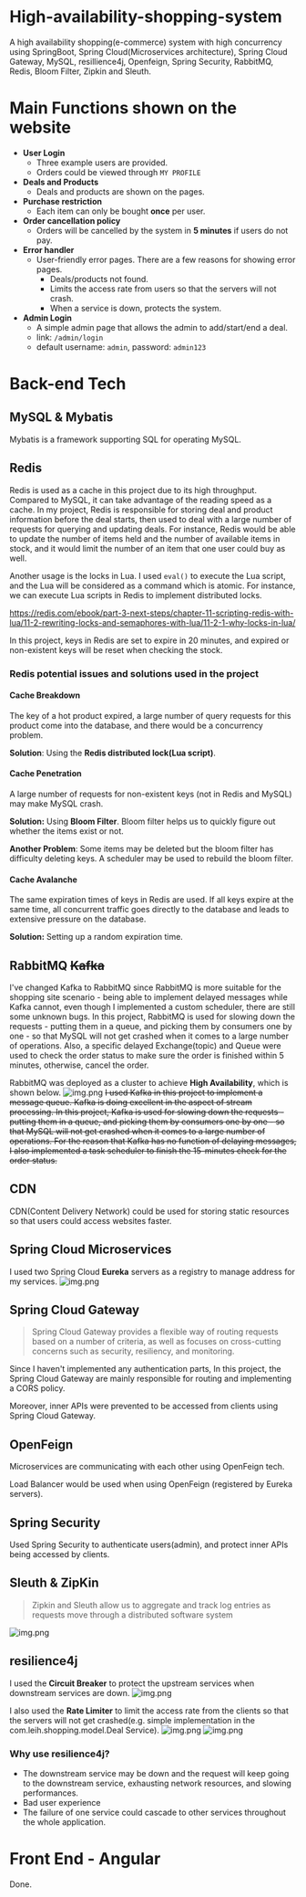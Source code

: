 # High-availability-shopping-system
A high availability shopping(e-commerce) system with high concurrency using SpringBoot, Spring Cloud(Microservices architecture), Spring Cloud Gateway, MySQL, resillience4j, Openfeign, Spring Security, RabbitMQ, Redis, Bloom Filter, Zipkin and Sleuth.
# Main Functions shown on the website

- **User Login**
  - Three example users are provided.
  - Orders could be viewed through `MY PROFILE`
- **Deals and Products**
  - Deals and products are shown on the pages.
- **Purchase restriction**
  - Each item can only be bought **once** per user.
- **Order cancellation policy**
  - Orders will be cancelled by the system in **5 minutes** if users do not pay.
- **Error handler**
  - User-friendly error pages. There are a few reasons for showing error pages.
    - Deals/products not found.
    - Limits the access rate from users so that the servers will not crash.
    - When a service is down, protects the system.
- **Admin Login**
  - A simple admin page that allows the admin to add/start/end a deal.
  - link: `/admin/login`
  - default username: `admin`, password: `admin123`
# Back-end Tech

## MySQL & Mybatis
Mybatis is a framework supporting SQL for operating MySQL.

## Redis
Redis is used as a cache in this project due to its high throughput. Compared to MySQL, it can take advantage of the reading speed as a cache. In my project, Redis is responsible for storing deal and product information before the deal starts, then used to deal with a large number of requests for querying and updating deals. For instance, Redis would be able to update the number of items held and the number of available items in stock, and it would limit the number of an item that one user could buy as well.

Another usage is the locks in Lua. I used `eval()` to execute the Lua script, and the Lua will be considered as a command which is atomic. For instance, we can execute Lua scripts in Redis to implement distributed locks.

https://redis.com/ebook/part-3-next-steps/chapter-11-scripting-redis-with-lua/11-2-rewriting-locks-and-semaphores-with-lua/11-2-1-why-locks-in-lua/

In this project, keys in Redis are set to expire in 20 minutes, and expired or non-existent keys will be reset when checking the stock.

### Redis potential issues and solutions used in the project
#### Cache Breakdown
The key of a hot product expired, a large number of query requests for this product come into the database, and there would be a concurrency problem.

**Solution**: Using the **Redis distributed lock(Lua script)**.

#### Cache Penetration
A large number of requests for non-existent keys (not in Redis and MySQL) may make MySQL crash.

**Solution:** Using **Bloom Filter**. Bloom filter helps us to quickly figure out whether the items exist or not.

**Another Problem**: Some items may be deleted but the bloom filter has difficulty deleting keys. A scheduler may be used to rebuild the bloom filter.

#### Cache Avalanche

The same expiration times of keys in Redis are used. If all keys expire at the same time, all concurrent traffic goes directly to the database and leads to extensive pressure on the database.

**Solution:** Setting up a random expiration time.

## RabbitMQ ~~Kafka~~
I've changed Kafka to RabbitMQ since RabbitMQ is more suitable for the shopping site scenario - being able to implement delayed messages while Kafka cannot, even though I implemented a custom scheduler, there are still some unknown bugs.
In this project, RabbitMQ is used for slowing down the requests - putting them in a queue, and picking them by consumers one by one - so that MySQL will not get crashed when it comes to a large number of operations.
Also, a specific delayed Exchange(topic) and Queue were used to check the order status to make sure the order is finished within 5 minutes, otherwise, cancel the order.

RabbitMQ was deployed as a cluster to achieve **High Availability**, which is shown below.
![img.png](images/rabbit.png)
~~I used Kafka in this project to implement a message queue. Kafka is doing excellent in the aspect of stream processing. In this project, Kafka is used for slowing down the requests - putting them in a queue, and picking them by consumers one by one - so that MySQL will not get crashed when it comes to a large number of operations. For the reason that Kafka has no function of delaying messages, I also implemented a task scheduler to finish the 15-minutes check for the order status.~~

## CDN
CDN(Content Delivery Network) could be used for storing static resources so that users could access websites faster.

## Spring Cloud Microservices 

I used two Spring Cloud **Eureka** servers as a registry to manage address for my services.
![img.png](images/eureka.png)

## Spring Cloud Gateway

>Spring Cloud Gateway provides a flexible way of routing requests based on a number of criteria, as well as focuses on cross-cutting concerns such as security, resiliency, and monitoring.

Since I haven't implemented any authentication parts, In this project, the Spring Cloud Gateway are mainly responsible for routing and implementing a CORS policy.

Moreover, inner APIs were prevented to be accessed from clients using Spring Cloud Gateway.

## OpenFeign

Microservices are communicating with each other using OpenFeign tech.

Load Balancer would be used when using OpenFeign (registered by Eureka servers).

## Spring Security
Used Spring Security to authenticate users(admin), and protect inner APIs being accessed by clients.

## Sleuth & ZipKin

>Zipkin and Sleuth allow us to aggregate and track log entries as requests move through a distributed software system

![img.png](images/zipkin.png)


## resilience4j
I used the **Circuit Breaker** to protect the upstream services when downstream services are down.
![img.png](images/circuitBreaker.png)

I also used the **Rate Limiter** to limit the access rate from the clients so that the servers will not get crashed(e.g. simple implementation in the com.leih.shopping.model.Deal Service).
![img.png](images/rateLimiter.png)
![img.png](images/ratelimiter1.png)
### Why use resilience4j?
- The downstream service may be down and the request will keep going to the downstream service, exhausting network resources, and slowing performances.
- Bad user experience
- The failure of one service could cascade to other services throughout the whole application.

# Front End - Angular

Done.